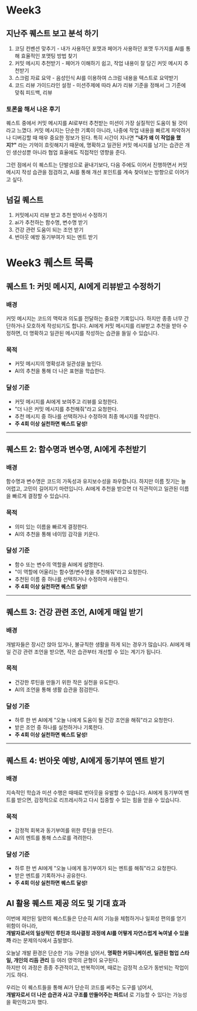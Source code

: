 # Week3

## 지난주 퀘스트 보고 분석 하기
1. 코딩 컨벤션 맞추기 - 내가 사용하던 포맷과 페어가 사용하던 포맷 두가지를 AI를 통해 효율적인 포맷팅 방법 찾기
2. 커밋 메시지 추천받기 - 페어가 이해하기 쉽고, 작업 내용이 잘 담긴 커밋 메시지 추천받기
3. 스크럼 자료 요약 - 음성인식 AI를 이용하여 스크럼 내용을 텍스트로 요약받기
4. 코드 리뷰 가이드라인 설정 - 미션주제에 따라 AI가 리뷰 기준을 정해서 그 기준에 맞춰 피드백, 리뷰

### 토론을 해서 나온 후기
퀘스트 중에서 커밋 메시지를 AI로부터 추천받는 미션이 가장 실질적인 도움이 될 것이라고 느꼈다.
커밋 메시지는 단순한 기록이 아니라, 나중에 작업 내용을 빠르게 파악하거나 디버깅할 때 매우 중요한 정보가 된다.
특히 시간이 지나면 **"내가 왜 이 작업을 했지?"** 라는 기억이 흐릿해지기 때문에,
명확하고 일관된 커밋 메시지를 남기는 습관은 개인 생산성뿐 아니라 협업 효율에도 직접적인 영향을 준다.

그런 점에서 이 퀘스트는 단발성으로 끝내기보다,
다음 주에도 이어서 진행하면서 커밋 메시지 작성 습관을 점검하고,
AI를 통해 개선 포인트를 계속 찾아보는 방향으로 이어가고 싶다.

## 넘길 퀘스트
1. 커밋메시지 리뷰 받고 추천 받아서 수정하기
2. ai가 추천하는 함수명, 변수명 받기
3. 건강 관련 도움이 되는 조언 받기
4. 번아웃 예방 동기부여가 되는 멘트 받기


# Week3 퀘스트 목록

## 퀘스트 1: 커밋 메시지, AI에게 리뷰받고 수정하기

### 배경
커밋 메시지는 코드의 맥락과 의도를 전달하는 중요한 기록입니다. 하지만 종종 너무 간단하거나 모호하게 작성되기도 합니다. AI에게 커밋 메시지를 리뷰받고 추천을 받아 수정하면, 더 명확하고 일관된 메시지를 작성하는 습관을 들일 수 있습니다.

### 목적
- 커밋 메시지의 명확성과 일관성을 높인다.
- AI의 추천을 통해 더 나은 표현을 학습한다.

### 달성 기준
- 커밋 메시지를 AI에게 보여주고 리뷰를 요청한다.
- "더 나은 커밋 메시지를 추천해줘"라고 요청한다.
- 추천 메시지 중 하나를 선택하거나 수정하여 최종 메시지를 작성한다.
- **주 4회 이상 실천하면 퀘스트 달성!**

---

## 퀘스트 2: 함수명과 변수명, AI에게 추천받기

### 배경
함수명과 변수명은 코드의 가독성과 유지보수성을 좌우합니다. 하지만 이름 짓기는 늘 어렵고, 고민이 길어지기 마련입니다. AI에게 추천을 받으면 더 직관적이고 일관된 이름을 빠르게 결정할 수 있습니다.

### 목적
- 의미 있는 이름을 빠르게 결정한다.
- AI의 추천을 통해 네이밍 감각을 키운다.

### 달성 기준
- 함수 또는 변수의 역할을 AI에게 설명한다.
- "이 역할에 어울리는 함수명/변수명을 추천해줘"라고 요청한다.
- 추천된 이름 중 하나를 선택하거나 수정하여 사용한다.
- **주 4회 이상 실천하면 퀘스트 달성!**

---

## 퀘스트 3: 건강 관련 조언, AI에게 매일 받기

### 배경
개발자들은 장시간 앉아 있거나, 불규칙한 생활을 하게 되는 경우가 많습니다. AI에게 매일 건강 관련 조언을 받으면, 작은 습관부터 개선할 수 있는 계기가 됩니다.

### 목적
- 건강한 루틴을 만들기 위한 작은 실천을 유도한다.
- AI의 조언을 통해 생활 습관을 점검한다.

### 달성 기준
- 하루 한 번 AI에게 "오늘 나에게 도움이 될 건강 조언을 해줘"라고 요청한다.
- 받은 조언 중 하나를 실천하거나 기록한다.
- **주 4회 이상 실천하면 퀘스트 달성!**

---

## 퀘스트 4: 번아웃 예방, AI에게 동기부여 멘트 받기

### 배경
지속적인 학습과 미션 수행은 때때로 번아웃을 유발할 수 있습니다. AI에게 동기부여 멘트를 받으면, 감정적으로 리프레시하고 다시 집중할 수 있는 힘을 얻을 수 있습니다.

### 목적
- 감정적 회복과 동기부여를 위한 루틴을 만든다.
- AI의 멘트를 통해 스스로를 격려한다.

### 달성 기준
- 하루 한 번 AI에게 "오늘 나에게 동기부여가 되는 멘트를 해줘"라고 요청한다.
- 받은 멘트를 기록하거나 공유한다.
- **주 4회 이상 실천하면 퀘스트 달성!**

## AI 활용 퀘스트 제공 의도 및 기대 효과

이번에 제안된 일련의 퀘스트들은 단순히 AI의 기능을 체험하거나 일회성 편의를 얻기 위함이 아니라,  
**개발자로서의 일상적인 루틴과 의사결정 과정에 AI를 어떻게 자연스럽게 녹여낼 수 있을까** 라는 문제의식에서 출발했다.  

오늘날 개발 환경은 단순한 기능 구현을 넘어서, **명확한 커뮤니케이션, 일관된 협업 스타일, 개인의 리듬 관리** 등 여러 영역의 균형이 요구된다.  
하지만 이 과정은 종종 주관적이고, 반복적이며, 때로는 감정적 소모가 동반되는 작업이기도 하다.  

우리는 이 퀘스트들을 통해 AI가 단순히 코드를 써주는 도구를 넘어서,  
**개발자로서 더 나은 습관과 사고 구조를 만들어주는 파트너** 로 기능할 수 있다는 가능성을 확인하고자 했다.

